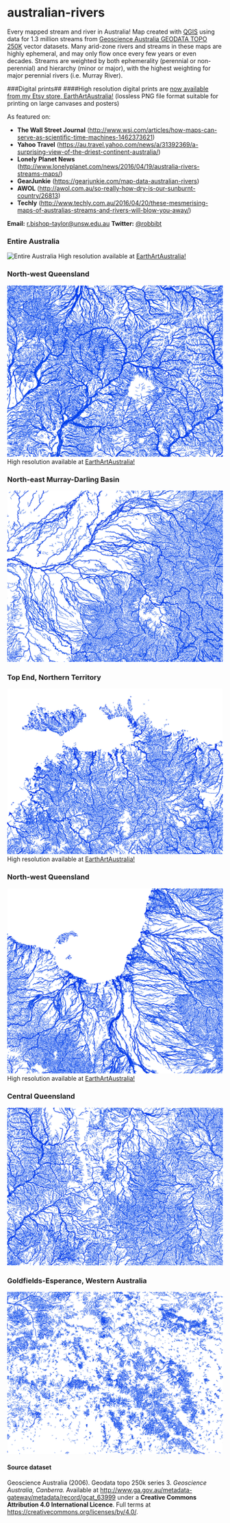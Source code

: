 # australian-rivers
Every mapped stream and river in Australia! Map created with [QGIS](http://www.qgis.org/en/site/) using data for 1.3 million streams from [Geoscience Australia GEODATA TOPO 250K](#data) vector datasets. Many arid-zone rivers and streams in these maps are highly ephemeral, and may only flow once every few years or even decades. Streams are weighted by both ephemerality (perennial or non-perennial) and hierarchy (minor or major), with the highest weighting for major perennial rivers (i.e. Murray River). 

###Digital prints##
####High resolution digital prints are [now available from my Etsy store, EarthArtAustralia!](https://www.etsy.com/au/shop/EarthArtAustralia) (lossless PNG file format suitable for printing on large canvases and posters)


As featured on:

* **The Wall Street Journal** (http://www.wsj.com/articles/how-maps-can-serve-as-scientific-time-machines-1462373621)
* **Yahoo Travel** (https://au.travel.yahoo.com/news/a/31392369/a-surprising-view-of-the-driest-continent-australia/)
* **Lonely Planet News** (http://www.lonelyplanet.com/news/2016/04/19/australia-rivers-streams-maps/)
* **GearJunkie** (https://gearjunkie.com/map-data-australian-rivers)
* **AWOL** (http://awol.com.au/so-really-how-dry-is-our-sunburnt-country/26813)
* **Techly** (http://www.techly.com.au/2016/04/20/these-mesmerising-maps-of-australias-streams-and-rivers-will-blow-you-away/)

**Email:** r.bishop-taylor@unsw.edu.au
**Twitter:** [@robbibt](https://twitter.com/robbibt)

### Entire Australia ###
![Entire Australia](Figures/streams_white.jpg)
High resolution available at [EarthArtAustralia!](https://www.etsy.com/au/listing/276956274/every-mapped-stream-and-river-in?ref=related-1)

### North-west Queensland ###
![Entire Australia](Figures/streams_white_sub1.jpg)
High resolution available at [EarthArtAustralia!](https://www.etsy.com/au/listing/290474033/streams-of-arid-australia-high?ref=shop_home_active_5)

### North-east Murray-Darling Basin ###
![Entire Australia](Figures/streams_white_sub2.jpg)

### Top End, Northern Territory ###
![Entire Australia](Figures/streams_white_sub3.jpg)
High resolution available at [EarthArtAustralia!](https://www.etsy.com/au/listing/276968566/tropical-streams-in-australias-top-end?ref=shop_home_active_16)

### North-west Queensland ###
![Entire Australia](Figures/streams_white_sub4.jpg)
High resolution available at [EarthArtAustralia!](https://www.etsy.com/au/listing/276969942/gulf-floodplains-in-queensland-australia?ref=shop_home_active_15)

### Central Queensland ###
![Entire Australia](Figures/streams_white_sub5.jpg)

### Goldfields-Esperance, Western Australia ###
![Entire Australia](Figures/streams_white_sub6.jpg)

#### <a name="data">Source dataset</a> ####
Geoscience Australia (2006). Geodata topo 250k series 3. _Geoscience Australia, Canberra._ Available at http://www.ga.gov.au/metadata-gateway/metadata/record/gcat_63999 under a **Creative Commons Attribution 4.0 International Licence**. Full terms at https://creativecommons.org/licenses/by/4.0/.


